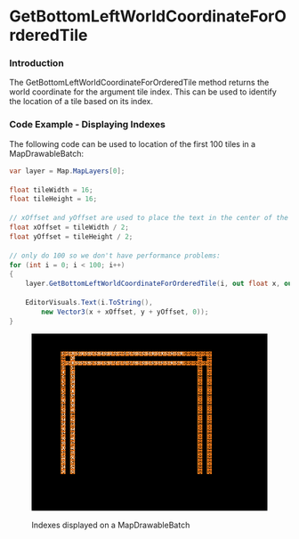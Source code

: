 # GetBottomLeftWorldCoordinateForOrderedTile

### Introduction

The GetBottomLeftWorldCoordinateForOrderedTile method returns the world coordinate for the argument tile index. This can be used to identify the location of a tile based on its index.&#x20;

### Code Example - Displaying Indexes

The following code can be used to location of the first 100 tiles in a MapDrawableBatch:

```csharp
var layer = Map.MapLayers[0];

float tileWidth = 16;
float tileHeight = 16;

// xOffset and yOffset are used to place the text in the center of the tile
float xOffset = tileWidth / 2;
float yOffset = tileHeight / 2;

// only do 100 so we don't have performance problems:
for (int i = 0; i < 100; i++)
{
    layer.GetBottomLeftWorldCoordinateForOrderedTile(i, out float x, out float y);

    EditorVisuals.Text(i.ToString(), 
        new Vector3(x + xOffset, y + yOffset, 0));
}
```

<figure><img src="../../.gitbook/assets/image (43).png" alt=""><figcaption><p>Indexes displayed on a MapDrawableBatch</p></figcaption></figure>
